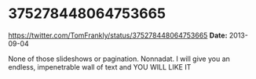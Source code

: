 # 375278448064753665
https://twitter.com/TomFrankly/status/375278448064753665
**Date:** 2013-09-04

None of those slideshows or pagination. Nonnadat. I will give you an endless, impenetrable wall of text and YOU WILL LIKE IT
